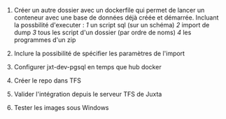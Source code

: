 1. Créer un autre dossier avec un dockerfile qui permet de lancer un conteneur avec une base de données déjà créée et démarrée.
Incluant la possbilité d'executer :
    *1* un script sql (sur un schéma)
    *2* import de dump
    *3* tous les script d'un dossier (par ordre de noms)
    *4* les programmes d'un zip

2. Inclure la possibilité de spécifier les paramètres de l'import 
4. Configurer jxt-dev-pgsql en temps que hub docker
5. Créer le repo dans TFS
6. Valider l'intégration depuis le serveur TFS de Juxta
7. Tester les images sous Windows